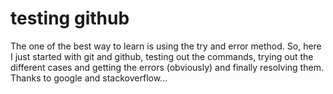 # testing github
The one of the best way to learn is using the try and error method. So, here I just started with git and github, testing out the commands, trying out the different cases and getting the errors (obviously) and finally resolving them. Thanks to google and stackoverflow...